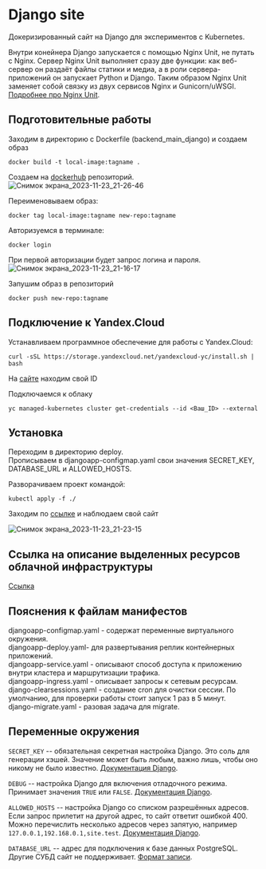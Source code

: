 # Django site

Докеризированный сайт на Django для экспериментов с Kubernetes.

Внутри конейнера Django запускается с помощью Nginx Unit, не путать с Nginx. Сервер Nginx Unit выполняет сразу две функции: как веб-сервер он раздаёт файлы статики и медиа, а в роли сервера-приложений он запускает Python и Django. Таким образом Nginx Unit заменяет собой связку из двух сервисов Nginx и Gunicorn/uWSGI. [Подробнее про Nginx Unit](https://unit.nginx.org/).

## Подготовительные работы

Заходим в директорию с Dockerfile (backend_main_django) и создаем образ
```
docker build -t local-image:tagname .
```
Создаем на [dockerhub](https://hub.docker.com/) репозиторий.<br>
![Снимок экрана_2023-11-23_21-26-46](https://github.com/Amartyanov1974/test-django/assets/74543172/08f074b2-d606-4db3-9b7a-cc815aacb002)


Переименовываем образ:<br>
```
docker tag local-image:tagname new-repo:tagname
```

Авторизуемся в терминале:
```
docker login
```
При первой авторизации будет запрос логина и пароля.<br>
![Снимок экрана_2023-11-23_21-16-17](https://github.com/Amartyanov1974/test-django/assets/74543172/41faf354-9760-4eaa-a89d-d0bb39745a93)


Запушим образ в репозиторий<br>
```
docker push new-repo:tagname
```
## Подключение к Yandex.Cloud

Устанавливаем программное обеспечение для работы с Yandex.Cloud:
```
curl -sSL https://storage.yandexcloud.net/yandexcloud-yc/install.sh | bash
```
На [сайте](https://console.cloud.yandex.ru) находим свой ID<br>

Подключаемся к облаку<br>
```
yc managed-kubernetes cluster get-credentials --id <Ваш_ID> --external
```
## Установка
Переходим в директорию deploy.<br>
Прописываем в djangoapp-configmap.yaml свои значения SECRET_KEY, DATABASE_URL и ALLOWED_HOSTS.

Разворачиваем проект командой:

```
kubectl apply -f ./
```

Заходим по [ссылке](https://edu-reverent-mestorf.sirius-k8s.dvmn.org/admin) и наблюдаем свой сайт<br>

![Снимок экрана_2023-11-23_21-23-15](https://github.com/Amartyanov1974/test-django/assets/74543172/6ae29299-a688-485a-afba-feac8d9bcb4a)


## Ссылка на описание выделенных ресурсов облачной инфраструктуры
[Ссылка](https://sirius-env-registry.website.yandexcloud.net/edu-reverent-mestorf.html)

## Пояснения к файлам манифестов

djangoapp-configmap.yaml - содержат переменные виртуального окружения.<br>
djangoapp-deploy.yaml- для развертывания реплик контейнерных приложений.<br>
djangoapp-service.yaml - описывают способ доступа к приложению внутри кластера и маршрутизации трафика.<br>
djangoapp-ingress.yaml - описывает запросы к сетевым ресурсам.<br>
django-clearsessions.yaml - создание cron для очистки сессии. По умолчанию, для проверки работы стоит запуск 1 раз в 5 минут.<br>
django-migrate.yaml - разовая задача для migrate.<br>


## Переменные окружения


`SECRET_KEY` -- обязательная секретная настройка Django. Это соль для генерации хэшей. Значение может быть любым, важно лишь, чтобы оно никому не было известно. [Документация Django](https://docs.djangoproject.com/en/3.2/ref/settings/#secret-key).

`DEBUG` -- настройка Django для включения отладочного режима. Принимает значения `TRUE` или `FALSE`. [Документация Django](https://docs.djangoproject.com/en/3.2/ref/settings/#std:setting-DEBUG).

`ALLOWED_HOSTS` -- настройка Django со списком разрешённых адресов. Если запрос прилетит на другой адрес, то сайт ответит ошибкой 400. Можно перечислить несколько адресов через запятую, например `127.0.0.1,192.168.0.1,site.test`. [Документация Django](https://docs.djangoproject.com/en/3.2/ref/settings/#allowed-hosts).

`DATABASE_URL` -- адрес для подключения к базе данных PostgreSQL. Другие СУБД сайт не поддерживает. [Формат записи](https://github.com/jacobian/dj-database-url#url-schema).

